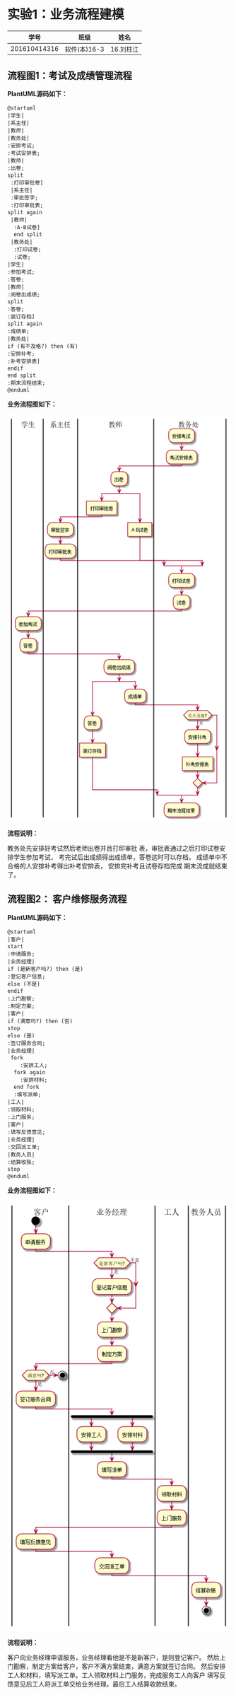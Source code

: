 # 实验1：业务流程建模
|学号|班级|姓名|
|:-------:|:-------------: | :----------:|
|201610414316|软件(本)16-3|16.刘柱江|
## 流程图1：考试及成绩管理流程
**PlantUML源码如下：**

``` flow1
@startuml
|学生|
|系主任|
|教师|
|教务处|
:安排考试;
:考试安排表;
|教师|
:出卷;
split
 :打印审批卷]
 |系主任|
 :审批签字;
 :打印审批表;
split again
 |教师|
  :A·B试卷]
  end split
 |教务处|
  :打印试卷;
  :试卷;
|学生|
:参加考试;
:答卷;
|教师|
:阅卷出成绩;
split
:答卷;
:装订存档]
split again
:成绩单;
|教务处|
if (有不及格?) then (有)
:安排补考;
:补考安排表]
endif
end split
:期末流程结束;
@enduml
```

**业务流程图如下：**

![flow1](flow1.png)


**流程说明：**

教务处先安排好考试然后老师出卷并且打印审批
表，审批表通过之后打印试卷安排学生参加考试，
考完试后出成绩得出成绩单，答卷这时可以存档，
成绩单中不合格的人安排补考得出补考安排表，
安排完补考且试卷存档完成
期末流成就结束了。



## 流程图2： 客户维修服务流程

**PlantUML源码如下：**

``` flow2
@startuml
|客户|
start
:申请服务;
|业务经理|
if (是新客户吗?) then (是)
:登记客户信息;
else (不是)
endif
:上门勘察;
:制定方案;
|客户|
if (满意吗?) then (否)
stop
else (是)
:签订服务合同;
|业务经理|
 fork
	:安排工人;
  fork again
	:安排材料;
  end fork
  :填写派单;
|工人|
:领取材料;
:上门服务;
|客户|
:填写反馈意见;
|业务经理|
:交回派工单;
|教务人员|
:结算收账;
stop
@enduml
```
**业务流程图如下：**

![flow2](flow2.png)


**流程说明：**

客户向业务经理申请服务，业务经理看他是不是新客户，是则登记客户。
然后上门勘察，制定方案给客户，客户不满方案结束，满意方案就签订合同。
然后安排工人和材料，填写派工单。工人领取材料上门服务，完成服务工人向客户
填写反馈意见后工人将派工单交给业务经理。最后工人结算收款结束。

